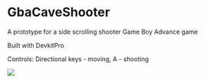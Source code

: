 # GbaCaveShooter
A prototype for a side scrolling shooter Game Boy Advance game

Built with DevkitPro

Controls: Directional keys - moving, A - shooting

![](https://i.giphy.com/media/KNozdwMNxxZd2umvIR/giphy.webp)
